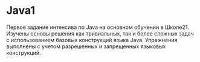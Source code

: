 # Java1
Первое задание интенсива по Java на основном обучении в Школе21.
Изучены основы решения как тривиальных, так и более сложных задач с использованием базовых конструкций языка Java.
Упражнения выполнены с учетом разрешенных и запрещенных языковых конструкций.
